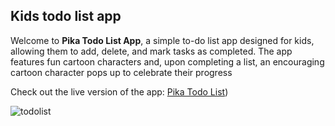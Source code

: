 ## Kids todo list app
Welcome to **Pika Todo List App**, a simple to-do list app designed for kids, allowing them to add, delete, and mark tasks as completed. The app features fun cartoon characters and, upon completing a list, an encouraging cartoon character pops up to celebrate their progress

Check out the live version of the app: [Pika Todo List](https://claire-todolist.netlify.app/))

![todolist](https://github.com/user-attachments/assets/71438d9e-b9fa-4a70-bde0-ca3a9756b739)


